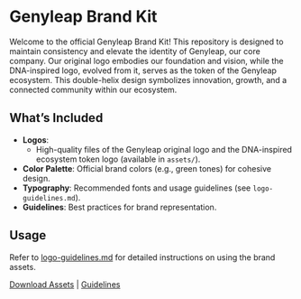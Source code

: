# Genyleap Brand Kit

Welcome to the official Genyleap Brand Kit! This repository is designed to maintain consistency and elevate the identity of Genyleap, our core company. Our original logo embodies our foundation and vision, while the DNA-inspired logo, evolved from it, serves as the token of the Genyleap ecosystem. This double-helix design symbolizes innovation, growth, and a connected community within our ecosystem.

## What’s Included
- **Logos**: 
  - High-quality files of the Genyleap original logo and the DNA-inspired ecosystem token logo (available in `assets/`).
- **Color Palette**: Official brand colors (e.g., green tones) for cohesive design.
- **Typography**: Recommended fonts and usage guidelines (see `logo-guidelines.md`).
- **Guidelines**: Best practices for brand representation.

## Usage
Refer to [logo-guidelines.md](#) for detailed instructions on using the brand assets.

[Download Assets](#assets) | [Guidelines](#logo-guidelines)